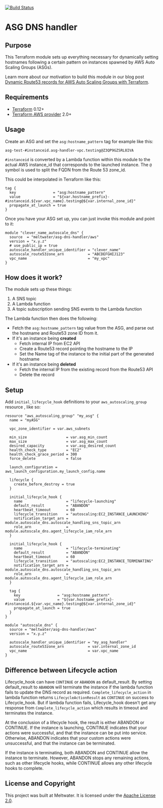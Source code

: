 [![Build Status](https://cloud.drone.io/api/badges/meltwater/terraform-aws-asg-dns-handler/status.svg)](https://cloud.drone.io/meltwater/terraform-aws-asg-dns-handler)

# ASG DNS handler

## Purpose

This Terraform module sets up everything necessary for dynamically setting hostnames following a certain pattern on instances spawned by AWS Auto Scaling Groups (ASGs).

Learn more about our motivation to build this module in our blog post [Dynamic Route53 records for AWS Auto Scaling Groups with Terraform](https://underthehood.meltwater.com/blog/2020/02/07/dynamic-route53-records-for-aws-auto-scaling-groups-with-terraform/).

## Requirements

- [Terraform](https://www.terraform.io/downloads.html) 0.12+
- [Terraform AWS provider](https://github.com/terraform-providers/terraform-provider-aws) 2.0+

## Usage

Create an ASG and set the `asg:hostname_pattern` tag for example like this:

```
asg-test-#instanceid.asg-handler-vpc.testing@Z3QP9GZSRL8IVA
```

`#instanceid`  is converted by a Lambda function within this module to the actual AWS instance_id that corresponds to the launched instance.  The `@` symbol is used to split the FQDN from the Route 53 zone_id.

This could be interpolated in Terraform like this:

```hcl
tag {
  key                 = "asg:hostname_pattern"
  value               = "${var.hostname_prefix}-#instanceid.${var.vpc_name}.testing@${var.internal_zone_id}"
  propagate_at_launch = true
}
```

Once you have your ASG set up, you can just invoke this module and point to it:
```hcl
module "clever_name_autoscale_dns" {
  source  = "meltwater/asg-dns-handler/aws"
  version = "x.y.z"
  # use_public_ip = true
  autoscale_handler_unique_identifier = "clever_name"
  autoscale_route53zone_arn           = "ABCDEFGHIJ123"
  vpc_name                            = "my_vpc"
}
```

## How does it work?

The module sets up these things:

1. A SNS topic
2. A Lambda function
3. A topic subscription sending SNS events to the Lambda function

The Lambda function then does the following:

- Fetch the `asg:hostname_pattern` tag value from the ASG, and parse out the hostname and Route53 zone ID from it.
- If it's an instance being **created**
	- Fetch internal IP from EC2 API
	- Create a Route53 record pointing the hostname to the IP
	- Set the Name tag of the instance to the initial part of the generated hostname
- If it's an instance being **deleted**
	- Fetch the internal IP from the existing record from the Route53 API
	- Delete the record

## Setup

Add `initial_lifecycle_hook` definitions to your `aws_autoscaling_group` resource , like so:

```hcl
resource "aws_autoscaling_group" "my_asg" {
  name = "myASG"

  vpc_zone_identifier = var.aws_subnets

  min_size                  = var.asg_min_count
  max_size                  = var.asg_max_count
  desired_capacity          = var.asg_desired_count
  health_check_type         = "EC2"
  health_check_grace_period = 300
  force_delete              = false

  launch_configuration = aws_launch_configuration.my_launch_config.name

  lifecycle {
    create_before_destroy = true
  }

  initial_lifecycle_hook {
    name                    = "lifecycle-launching"
    default_result          = "ABANDON"
    heartbeat_timeout       = 60
    lifecycle_transition    = "autoscaling:EC2_INSTANCE_LAUNCHING"
    notification_target_arn = module.autoscale_dns.autoscale_handling_sns_topic_arn
    role_arn                = module.autoscale_dns.agent_lifecycle_iam_role_arn
  }

  initial_lifecycle_hook {
    name                    = "lifecycle-terminating"
    default_result          = "ABANDON"
    heartbeat_timeout       = 60
    lifecycle_transition    = "autoscaling:EC2_INSTANCE_TERMINATING"
    notification_target_arn = module.autoscale_dns.autoscale_handling_sns_topic_arn
    role_arn                = module.autoscale_dns.agent_lifecycle_iam_role_arn
  }

  tag {
    key                 = "asg:hostname_pattern"
    value               = "${var.hostname_prefix}-#instanceid.${var.vpc_name}.testing@${var.internal_zone_id}"
    propagate_at_launch = true
  }
}

module "autoscale_dns" {
  source = "meltwater/asg-dns-handler/aws"
  version = "x.y.z"

  autoscale_handler_unique_identifier = "my_asg_handler"
  autoscale_route53zone_arn           = var.internal_zone_id
  vpc_name                            = var.vpc_name
}
```

## Difference between Lifecycle action

Lifecycle_hook can have `CONTINUE` or `ABANDON` as default_result. By setting default_result to `ABANDON` will terminate the instance if the lambda function fails to update the DNS record as required. `Complete_lifecycle_action` in lambda function returns `LifecycleActionResult` as `CONTINUE` on success to Lifecycle_hook. But if lambda function fails, Lifecycle_hook doesn't get any response from `Complete_lifecycle_action` which results in timeout and terminates the instance.

At the conclusion of a lifecycle hook, the result is either ABANDON or CONTINUE.
If the instance is launching, CONTINUE indicates that your actions were successful, and that the instance can be put into service. Otherwise, ABANDON indicates that your custom actions were unsuccessful, and that the instance can be terminated.

If the instance is terminating, both ABANDON and CONTINUE allow the instance to terminate. However, ABANDON stops any remaining actions, such as other lifecycle hooks, while CONTINUE allows any other lifecycle hooks to complete.

## License and Copyright

This project was built at Meltwater. It is licensed under the [Apache License 2.0](LICENSE).

